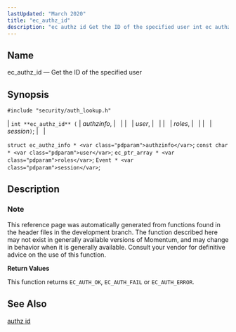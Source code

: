 ```yaml
---
lastUpdated: "March 2020"
title: "ec_authz_id"
description: "ec authz id Get the ID of the specified user int ec authz id authzinfo user roles session struct ec authz info authzinfo const char user ec ptr array roles Event session This reference page was automatically generated from functions found in the header files in the development branch The..."
---
```


<a name="apis.ec_authz_id"></a> 
## Name

ec_authz_id — Get the ID of the specified user

## Synopsis

`#include "security/auth_lookup.h"`

| `int **ec_authz_id** (` | <var class="pdparam">authzinfo</var>, |   |
|   | <var class="pdparam">user</var>, |   |
|   | <var class="pdparam">roles</var>, |   |
|   | <var class="pdparam">session</var>`)`; |   |

`struct ec_authz_info * <var class="pdparam">authzinfo</var>`;
`const char * <var class="pdparam">user</var>`;
`ec_ptr_array * <var class="pdparam">roles</var>`;
`Event * <var class="pdparam">session</var>`;<a name="idp59632640"></a> 
## Description

### Note

This reference page was automatically generated from functions found in the header files in the development branch. The function described here may not exist in generally available versions of Momentum, and may change in behavior when it is generally available. Consult your vendor for definitive advice on the use of this function.

**<a name="idp59635312"></a> Return Values**

This function returns `EC_AUTH_OK`, `EC_AUTH_FAIL` or `EC_AUTH_ERROR`.

<a name="idp59637728"></a> 
## See Also

[authz id](/momentum/3/3-reference/3-reference-console-commands-authz-id)